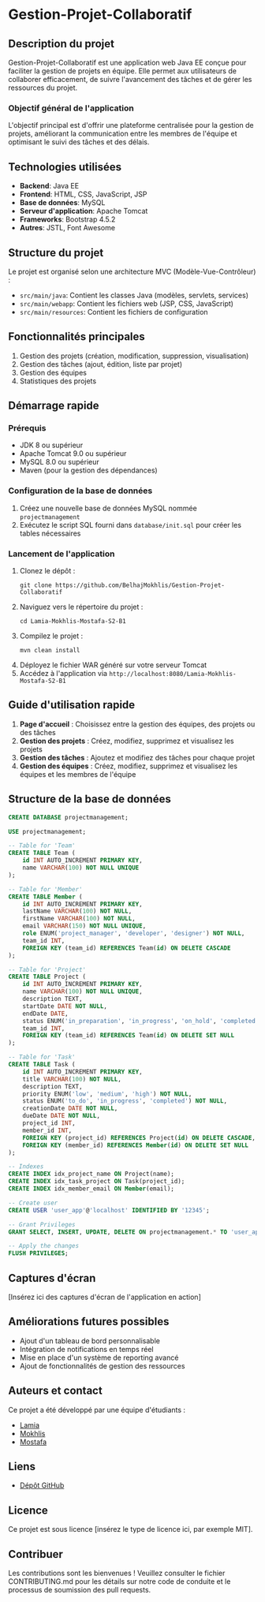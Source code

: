 # Gestion-Projet-Collaboratif

## Description du projet
Gestion-Projet-Collaboratif est une application web Java EE conçue pour faciliter la gestion de projets en équipe. Elle permet aux utilisateurs de collaborer efficacement, de suivre l'avancement des tâches et de gérer les ressources du projet.

### Objectif général de l'application
L'objectif principal est d'offrir une plateforme centralisée pour la gestion de projets, améliorant la communication entre les membres de l'équipe et optimisant le suivi des tâches et des délais.

## Technologies utilisées
- **Backend**: Java EE
- **Frontend**: HTML, CSS, JavaScript, JSP
- **Base de données**: MySQL
- **Serveur d'application**: Apache Tomcat
- **Frameworks**: Bootstrap 4.5.2
- **Autres**: JSTL, Font Awesome

## Structure du projet
Le projet est organisé selon une architecture MVC (Modèle-Vue-Contrôleur) :
- `src/main/java`: Contient les classes Java (modèles, servlets, services)
- `src/main/webapp`: Contient les fichiers web (JSP, CSS, JavaScript)
- `src/main/resources`: Contient les fichiers de configuration

## Fonctionnalités principales
1. Gestion des projets (création, modification, suppression, visualisation)
2. Gestion des tâches (ajout, édition, liste par projet)
3. Gestion des équipes
4. Statistiques des projets

## Démarrage rapide

### Prérequis
- JDK 8 ou supérieur
- Apache Tomcat 9.0 ou supérieur
- MySQL 8.0 ou supérieur
- Maven (pour la gestion des dépendances)

### Configuration de la base de données
1. Créez une nouvelle base de données MySQL nommée `projectmanagement`
2. Exécutez le script SQL fourni dans `database/init.sql` pour créer les tables nécessaires

### Lancement de l'application
1. Clonez le dépôt :
   ```
   git clone https://github.com/BelhajMokhlis/Gestion-Projet-Collaboratif
   ```
2. Naviguez vers le répertoire du projet :
   ```
   cd Lamia-Mokhlis-Mostafa-S2-B1
   ```
3. Compilez le projet :
   ```
   mvn clean install
   ```
4. Déployez le fichier WAR généré sur votre serveur Tomcat
5. Accédez à l'application via `http://localhost:8080/Lamia-Mokhlis-Mostafa-S2-B1`

## Guide d'utilisation rapide
1. **Page d'accueil** : Choisissez entre la gestion des équipes, des projets ou des tâches
2. **Gestion des projets** : Créez, modifiez, supprimez et visualisez les projets
3. **Gestion des tâches** : Ajoutez et modifiez des tâches pour chaque projet
4. **Gestion des équipes** : Créez, modifiez, supprimez et visualisez les équipes et les membres de l'équipe

## Structure de la base de données

```sql
CREATE DATABASE projectmanagement;

USE projectmanagement;

-- Table for 'Team'
CREATE TABLE Team (
    id INT AUTO_INCREMENT PRIMARY KEY,
    name VARCHAR(100) NOT NULL UNIQUE
);

-- Table for 'Member'
CREATE TABLE Member (
    id INT AUTO_INCREMENT PRIMARY KEY,
    lastName VARCHAR(100) NOT NULL,
    firstName VARCHAR(100) NOT NULL,
    email VARCHAR(150) NOT NULL UNIQUE,
    role ENUM('project_manager', 'developer', 'designer') NOT NULL,
    team_id INT,
    FOREIGN KEY (team_id) REFERENCES Team(id) ON DELETE CASCADE
);

-- Table for 'Project'
CREATE TABLE Project (
    id INT AUTO_INCREMENT PRIMARY KEY,
    name VARCHAR(100) NOT NULL UNIQUE,
    description TEXT,
    startDate DATE NOT NULL,
    endDate DATE,
    status ENUM('in_preparation', 'in_progress', 'on_hold', 'completed', 'canceled') NOT NULL,
    team_id INT,
    FOREIGN KEY (team_id) REFERENCES Team(id) ON DELETE SET NULL
);

-- Table for 'Task'
CREATE TABLE Task (
    id INT AUTO_INCREMENT PRIMARY KEY,
    title VARCHAR(100) NOT NULL,
    description TEXT,
    priority ENUM('low', 'medium', 'high') NOT NULL,
    status ENUM('to_do', 'in_progress', 'completed') NOT NULL,
    creationDate DATE NOT NULL,
    dueDate DATE NOT NULL,
    project_id INT,
    member_id INT,
    FOREIGN KEY (project_id) REFERENCES Project(id) ON DELETE CASCADE,
    FOREIGN KEY (member_id) REFERENCES Member(id) ON DELETE SET NULL
);

-- Indexes
CREATE INDEX idx_project_name ON Project(name);
CREATE INDEX idx_task_project ON Task(project_id);
CREATE INDEX idx_member_email ON Member(email);

-- Create user
CREATE USER 'user_app'@'localhost' IDENTIFIED BY '12345';

-- Grant Privileges
GRANT SELECT, INSERT, UPDATE, DELETE ON projectmanagement.* TO 'user_app'@'localhost';

-- Apply the changes
FLUSH PRIVILEGES;
```

## Captures d'écran
[Insérez ici des captures d'écran de l'application en action]

## Améliorations futures possibles
- Ajout d'un tableau de bord personnalisable
- Intégration de notifications en temps réel
- Mise en place d'un système de reporting avancé
- Ajout de fonctionnalités de gestion des ressources

## Auteurs et contact
Ce projet a été développé par une équipe d'étudiants :

- [Lamia](https://github.com/TERMOUSSI-LAMIAA)
- [Mokhlis](https://github.com/BelhajMokhlis)
- [Mostafa](https://github.com/MesVortex)

## Liens
- [Dépôt GitHub](https://github.com/BelhajMokhlis/Gestion-Projet-Collaboratif)

## Licence
Ce projet est sous licence [insérez le type de licence ici, par exemple MIT].

## Contribuer
Les contributions sont les bienvenues ! Veuillez consulter le fichier CONTRIBUTING.md pour les détails sur notre code de conduite et le processus de soumission des pull requests.